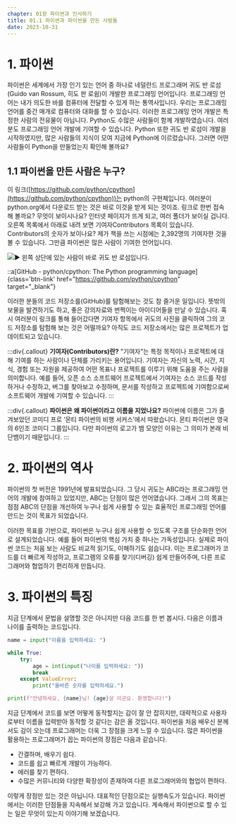 ```yaml
---
chapter: 01장 파이썬과 인사하기
title: 01.1 파이썬과 파이썬을 만든 사람들
date: 2023-10-31
---
```


# 1. **파이썬**

파이썬은 세계에서 가장 인기 있는 언어 중 하나로 네덜란드 프로그래머 귀도 반 로섬(Guido van Rossum, 히도 판 로쉼)이 개발한 프로그래밍 언어입니다. 프로그래밍 언어는 내가 의도한 바를 컴퓨터에 전달할 수 있게 하는 통역사입니다.
우리는 프로그래밍 언어를 중간 매개로 컴퓨터와 대화를 할 수 있습니다. 이러한 프로그래밍 언어 개발은 특정한 사람의 전유물이 아닙니다. Python도 수많은 사람들이 함께 개발하였습니다. 여러분도 프로그래밍 언어 개발에 기여할 수 있습니다. Python 또한 귀도 반 로섬이 개발을 시작하였지만, 많은 사람들의 지식이 모여 지금에 Python에 이르렀습니다. 그러면 어떤 사람들이 Python을 만들었는지 확인해 볼까요?

## 1.1 **파이썬을 만든 사람은 누구?**

이 링크([https://github.com/python/cpython](https://github.com/python/cpython))는 python의 구현체입니다. 여러분이 python.org에서 다운로드 받는 것은 바로 이것을 받게 되는 것이죠. 링크로 한번 접속해 볼까요? 무엇이 보이시나요? 인터넷 페이지가 뜨게 되고, 여러 폴더가 보이실 겁니다. 오른쪽 목록에서 아래로 내려 보면 기여자Contributors 목록이 있습니다. Contributors의 숫자가 보이나요? 제가 책을 쓰는 시점에는 2,392명의 기여자한 것을 볼 수 있습니다. 그만큼 파이썬은 많은 사람이 기여한 언어입니다.

![](/images/python/chapter01-1.png '▶ 왼쪽 상단에 있는 사람이 바로 귀도 반 로섬입니다.')

::a[GitHub - python/cpython: The Python programming language]{class='btn-link' href="https://github.com/python/cpython" target="\_blank"}

이러한 분들의 코드 저장소를(GitHub)를 탐험해보는 것도 참 즐거운 일입니다. 뜻밖의 보물을 발견하기도 하고, 좋은 강의자료와 번쩍이는 아이디어들을 만날 수 있습니다. 혹시 여러분이 링크를 통해 들어갔다면 기여자 항목에서 귀도의 사진을 클릭하여 그의 코드 저장소를 탐험해 보는 것은 어떨까요? 아직도 코드 저장소에서는 많은 프로젝트가 업데이트되고 있습니다.

:::div{.callout}
**기여자(Contributors)란?**
"기여자"는 특정 목적이나 프로젝트에 대해 기여를 하는 사람이나 단체를 가리키는 용어입니다. 기여자는 자신의 노력, 시간, 지식, 경험 또는 자원을 제공하여 어떤 목표나 프로젝트를 이루기 위해 도움을 주는 사람을 의미합니다. 예를 들어, 오픈 소스 소프트웨어 프로젝트에서 기여자는 소스 코드를 작성하거나 수정하고, 버그를 찾아보고 수정하며, 문서를 작성하고 프로젝트에 기여함으로써 소프트웨어 개발에 기여할 수 있습니다.
:::

:::div{.callout}
**파이썬은 왜 파이썬이라고 이름을 지었나요?**
파이썬에 이름은 그가 즐겨보았던 코미디 프로 ‘몬티 파이썬의 비행 서커스’에서 따왔습니다. 몬티 파이썬은 영국의 6인조 코미디 그룹입니다. 다만 파이썬의 로고가 뱀 모양인 이유는 그 의미가 본래 비단뱀이기 때문입니다.
:::

# 2. 파이썬의 역사

파이썬의 첫 버전은 1991년에 발표되었습니다. 그 당시 귀도는 ABC라는 프로그래밍 언어의 개발에 참여하고 있었지만, ABC는 단점이 많은 언어였습니다. 그래서 그의 목표는 점점 ABC의 단점을 개선하여 누구나 쉽게 사용할 수 있는 효율적인 프로그래밍 언어를 만드는 것이 목표가 되었습니다.

이러한 목표를 기반으로, 파이썬은 누구나 쉽게 사용할 수 있도록 구조를 단순화한 언어로 설계되었습니다. 예를 들어 파이썬의 핵심 가치 중 하나는 가독성입니다. 실제로 파이썬 코드는 처음 보는 사람도 비교적 읽기도, 이해하기도 쉽습니다. 이는 프로그래머가 코드를 더 빠르게 작성하고, 프로그램의 오류를 찾기(디버깅) 쉽게 만들어주며, 다른 프로그래머와 협업하기 편리하게 만듭니다.

# 3. 파이썬의 특징

지금 단계에서 문법을 설명할 것은 아니지만 다음 코드를 한 번 봅시다. 다음은 이름과 나이를 출력하는 코드입니다.

```python
name = input("이름을 입력하세요: ")

while True:
    try:
        age = int(input("나이를 입력하세요: "))
        break
    except ValueError:
        print("올바른 숫자를 입력하세요.")

print(f"안녕하세요, {name}님! {age}살 이군요. 환영합니다!")
```

지금 단계에서 코드를 보면 어떻게 동작할지는 감이 잘 안 잡히지만, 대략적으로 사용자로부터 이름을 입력받아 동작할 것 같다는 감은 올 것입니다. 파이썬을 처음 배우신 분께서도 감이 오는데 프로그래머는 더욱 그 장점을 크게 느낄 수 있습니다. 많은 파이썬을 활용하는 프로그래머가 꼽는 파이썬의 장점은 다음과 같습니다.

- 간결하며, 배우기 쉽다.
- 코드를 쉽고 빠르게 개발이 가능하다.
- 에러를 찾기 편하다.
- 수많은 커뮤니티와 다양한 확장성이 존재하여 다른 프로그래머와의 협업이 편하다.

이렇게 장점만 있는 것은 아닙니다. 대표적인 단점으로는 실행속도가 있습니다. 파이썬에서는 이러한 단점들을 지속해서 보강해 가고 있습니다. 계속해서 파이썬으로 할 수 있는 일은 무엇이 있는지 이야기해 보겠습니다.
